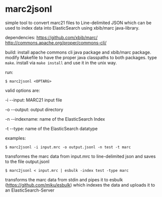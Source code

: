 # marc2jsonl
simple tool to convert marc21 files to Line-delimited JSON which can be used to index data into ElasticSearch using xbib/marc java-library.

dependencies:
https://github.com/xbib/marc/
http://commons.apache.org/proper/commons-cli/

build:
install apache commons cli java package and xbib/marc package.
modify Makefile to have the proper java classpaths to both packages.
type `make`. install via `make install` and use it in the unix way.

run:

`$ marc2jsonl <OPTARG>`

valid options are:

-i --input:	MARC21 input file

-o --output: 	output directory

-n --indexname: name of the ElasticSearch Index

-t --type:	name of the ElasticSearch datatype


examples:

`$ marc2jsonl -i input.mrc -o output.jsonl -n test -t marc`

transformes the marc data from input.mrc to line-delimited json and saves to the file output.jsonl


`$ marc2jsonl < input.mrc | esbulk -index test -type marc`

transforms the marc data from stdin and pipes it to esbulk (https://github.com/miku/esbulk) which indexes the data and uploads it to an ElasticSearch-Server
